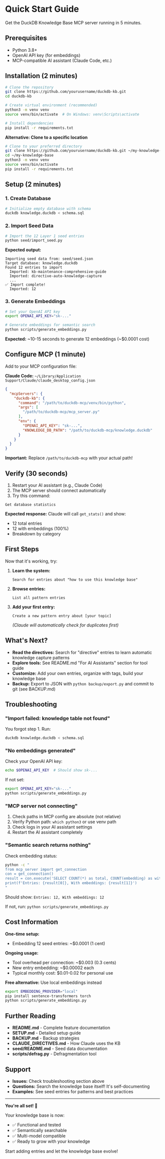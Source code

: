 # Quick Start Guide

Get the DuckDB Knowledge Base MCP server running in 5 minutes.

## Prerequisites

- Python 3.8+
- OpenAI API key (for embeddings)
- MCP-compatible AI assistant (Claude Code, etc.)

## Installation (2 minutes)

```bash
# Clone the repository
git clone https://github.com/yourusername/duckdb-kb.git
cd duckdb-kb

# Create virtual environment (recommended)
python3 -m venv venv
source venv/bin/activate  # On Windows: venv\Scripts\activate

# Install dependencies
pip install -r requirements.txt
```

**Alternative: Clone to a specific location**
```bash
# Clone to your preferred directory
git clone https://github.com/yourusername/duckdb-kb.git ~/my-knowledge-base
cd ~/my-knowledge-base
python3 -m venv venv
source venv/bin/activate
pip install -r requirements.txt
```

## Setup (2 minutes)

### 1. Create Database

```bash
# Initialize empty database with schema
duckdb knowledge.duckdb < schema.sql
```

### 2. Import Seed Data

```bash
# Import the 12 Layer 1 seed entries
python seed/import_seed.py
```

**Expected output:**
```
Importing seed data from: seed/seed.json
Target database: knowledge.duckdb
Found 12 entries to import
  Imported: kb-maintenance-comprehensive-guide
  Imported: directive-auto-knowledge-capture
  ...
✅ Import complete!
  Imported: 12
```

### 3. Generate Embeddings

```bash
# Set your OpenAI API key
export OPENAI_API_KEY="sk-..."

# Generate embeddings for semantic search
python scripts/generate_embeddings.py
```

**Expected:** ~10-15 seconds to generate 12 embeddings (~$0.0001 cost)

## Configure MCP (1 minute)

Add to your MCP configuration file:

**Claude Code:** `~/Library/Application Support/Claude/claude_desktop_config.json`

```json
{
  "mcpServers": {
    "duckdb-kb": {
      "command": "/path/to/duckdb-mcp/venv/bin/python",
      "args": [
        "/path/to/duckdb-mcp/mcp_server.py"
      ],
      "env": {
        "OPENAI_API_KEY": "sk-...",
        "KNOWLEDGE_DB_PATH": "/path/to/duckdb-mcp/knowledge.duckdb"
      }
    }
  }
}
```

**Important:** Replace `/path/to/duckdb-mcp` with your actual path!

## Verify (30 seconds)

1. Restart your AI assistant (e.g., Claude Code)
2. The MCP server should connect automatically
3. Try this command:

```
Get database statistics
```

**Expected response:** Claude will call `get_stats()` and show:
- 12 total entries
- 12 with embeddings (100%)
- Breakdown by category

## First Steps

Now that it's working, try:

1. **Learn the system:**
   ```
   Search for entries about "how to use this knowledge base"
   ```

2. **Browse entries:**
   ```
   List all pattern entries
   ```

3. **Add your first entry:**
   ```
   Create a new pattern entry about [your topic]
   ```

   *(Claude will automatically check for duplicates first)*

## What's Next?

- **Read the directives:** Search for "directive" entries to learn automatic knowledge capture patterns
- **Explore tools:** See README.md "For AI Assistants" section for tool guide
- **Customize:** Add your own entries, organize with tags, build your knowledge base
- **Backup:** Export to JSON with `python backup/export.py` and commit to git (see BACKUP.md)

## Troubleshooting

### "Import failed: knowledge table not found"

You forgot step 1. Run:
```bash
duckdb knowledge.duckdb < schema.sql
```

### "No embeddings generated"

Check your OpenAI API key:
```bash
echo $OPENAI_API_KEY  # Should show sk-...
```

If not set:
```bash
export OPENAI_API_KEY="sk-..."
python scripts/generate_embeddings.py
```

### "MCP server not connecting"

1. Check paths in MCP config are absolute (not relative)
2. Verify Python path: `which python3` or use venv path
3. Check logs in your AI assistant settings
4. Restart the AI assistant completely

### "Semantic search returns nothing"

Check embedding status:
```bash
python -c "
from mcp_server import get_connection
con = get_connection()
result = con.execute('SELECT COUNT(*) as total, COUNT(embedding) as with_emb FROM knowledge').fetchone()
print(f'Entries: {result[0]}, With embeddings: {result[1]}')
"
```

Should show: `Entries: 12, With embeddings: 12`

If not, run: `python scripts/generate_embeddings.py`

## Cost Information

**One-time setup:**
- Embedding 12 seed entries: ~$0.0001 (1 cent)

**Ongoing usage:**
- Tool overhead per connection: ~$0.003 (0.3 cents)
- New entry embedding: ~$0.00002 each
- Typical monthly cost: $0.01-0.02 for personal use

**Free alternative:** Use local embeddings instead
```bash
export EMBEDDING_PROVIDER="local"
pip install sentence-transformers torch
python scripts/generate_embeddings.py
```

## Further Reading

- **README.md** - Complete feature documentation
- **SETUP.md** - Detailed setup guide
- **BACKUP.md** - Backup strategies
- **CLAUDE_DIRECTIVES.md** - How Claude uses the KB
- **seed/README.md** - Seed data documentation
- **scripts/defrag.py** - Defragmentation tool

## Support

- **Issues:** Check troubleshooting section above
- **Questions:** Search the knowledge base itself! It's self-documenting
- **Examples:** See seed entries for patterns and best practices

---

**You're all set! 🎉**

Your knowledge base is now:
- ✅ Functional and tested
- ✅ Semantically searchable
- ✅ Multi-model compatible
- ✅ Ready to grow with your knowledge

Start adding entries and let the knowledge base evolve!
